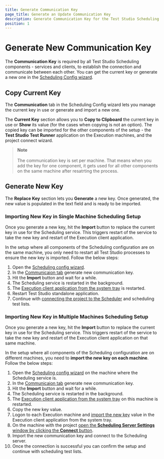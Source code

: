 ```yaml
---
title: Generate Communication Key
page_title: Generate an Update Communication Key
description: Generate Communication Key for the Test Studio Scheduling configuration. Import the new key for all Test Studio components across all involved machines. 
position: 1
---
```

# Generate New Communication Key 

The **Communication Key** is required by all Test Studio Scheduling components - services and clients, to establish the connection and communicate between each other. You can get the current key or generate a new one in the <a href="/automated-tests/scheduling/multiple-machines-scheduling-setup/create-scheduling-server" target="_blank">Scheduling Config wizard</a>. 

## Copy Current Key 

The **Communication** tab in the Scheduling Config wizard lets you manage the current key in use or generate and import a new one. 

The **Current Key** section allows you to **Copy to Clipboard** the current key in use or **Show** its value (for the cases when copying is not an option). The copied key can be imported for the other components of the setup - the **Test Studio Test Runner** application on the Execution machines, and the project connect wizard.

> **Note**
> <br>
> <br>
> The communication key is set per machine. That means when you add the key for one component, it gets used for all other components on the same machine after resatrting the process.

## Generate New Key

The **Replace Key** section lets you **Generate** a new key. Once generated, the new value is populated in the text field and is ready to be imported. 

### Importing New Key in Single Machine Scheduling Setup 

Once you generate a new key, hit the **Import** button to replace the current key in use for the Scheduling service. This triggers restart of the service to take the new key and restart of the Execution client application. 

In the setup where all components of the Scheduling configuration are on the same machine, you only need to restart all Test Studio processes to ensure the new key is imported. Follow the below steps: 

1. Open the <a href="/automated-tests/scheduling/multiple-machines-scheduling-setup/create-scheduling-server#start-the-test-studio-scheduling-config-wizard" target="_blank">Scheduling config wizard</a>. 
1. In the <a href="/automated-tests/scheduling/multiple-machines-scheduling-setup/create-scheduling-server#communication-tab" target="_blank">Communicaion tab</a> generate new communication key. 
1. Hit the **Import** button and wait for a while. 
1. The Scheduling service is restarted in the background. 
1. The <a href="/automated-tests/scheduling/multiple-machines-scheduling-setup/create-execution-server#start-the-execution-client" target="_blank">Execution client application from the system tray</a> is restarted. 
1. Restart Test Studio standalone application. 
1. Continue with <a href="/automated-tests/scheduling/connect-to-scheduling-server" target="_blank">connecting the project to the Scheduler</a> and scheduling test lists. 

### Importing New Key in Multiple Machines Scheduling Setup 

Once you generate a new key, hit the **Import** button to replace the current key in use for the Scheduling service. This triggers restart of the service to take the new key and restart of the Execution client application on that same machine. 

In the setup where all components of the Scheduling configuration are on different machines, you need to __import the new key on each machine__. Follow the below steps: 

1. Open the <a href="/automated-tests/scheduling/multiple-machines-scheduling-setup/create-scheduling-server#start-the-test-studio-scheduling-config-wizard" target="_blank">Scheduling config wizard</a> on the machine where the Scheduling service is. 
1. In the <a href="/automated-tests/scheduling/multiple-machines-scheduling-setup/create-scheduling-server#communication-tab" target="_blank">Communicaion tab</a> generate new communication key. 
1. Hit the **Import** button and wait for a while. 
1. The Scheduling service is restarted in the background. 
1. The <a href="/automated-tests/scheduling/multiple-machines-scheduling-setup/create-execution-server#start-the-execution-client" target="_blank">Execution client application from the system tray</a> on this machine is restarted. 
1. Copy the new key value. 
1. Logon to each Execution machine and <a href="/automated-tests/scheduling/multiple-machines-scheduling-setup/create-execution-server#execution-server-configuration" target="_blank">import the new key</a> value in the Execution client application from the system tray. 
1. On the machine with the project <a href="/automated-tests/scheduling/connect-to-scheduling-server" target="_blank">open the **Scheduling Server Settings** window by clicking the **Connect** button</a>. 
1. Import the new communication key and connect to the Scheduling server. 
1. Once the connection is successful you can confirm the setup and continue with scheduling test lists. 

